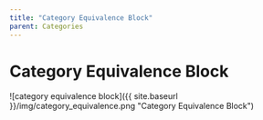 ```yaml
---
title: "Category Equivalence Block"
parent: Categories
---
```

# Category Equivalence Block
![category equivalence block]({{ site.baseurl }}/img/category_equivalence.png "Category Equivalence Block")